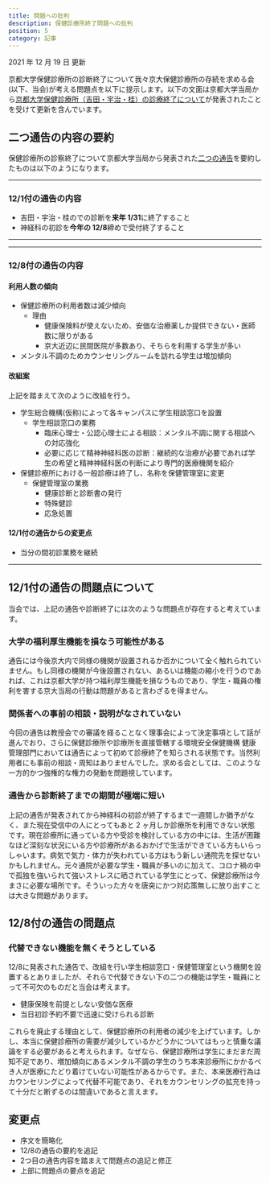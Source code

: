 ```yaml
---
title: 問題への批判
description: 保健診療所終了問題への批判
position: 5
category: 記事
---
```


2021 年 12 月 19 日 更新

京都大学保健診療所の診断終了について我々京大保健診療所の存続を求める会(以下、当会)が考える問題点を以下に提示します。以下の文面は京都大学当局から[京都大学保健診療所（吉田・宇治・桂）の診療終了について](http://www.hoken.kyoto-u.ac.jp/blog/2021/12/08/about-clinic-close/)が発表されたことを受けて更新を含んでいます。

## 二つ通告の内容の要約

保健診療所の診察終了について京都大学当局から発表された[二つの通告](http://www.hoken.kyoto-u.ac.jp/blog/2021/12/08/about-clinic-close/)を要約したものは以下のようになります。

---
### 12/1付の通告の内容

- 吉田・宇治・桂のでの診断を**来年 1/31**に終了すること
- 神経科の初診を**今年の 12/8**締めで受付終了すること
---

---
### 12/8付の通告の内容

#### 利用人数の傾向

- 保健診療所の利用者数は減少傾向
  - 理由
    - 健康保険料が使えないため、安価な治療薬しか提供できない・医師数に限りがある
    - 京大近辺に民間医院が多数あり、そちらを利用する学生が多い
- メンタル不調のためカウンセリングルームを訪れる学生は増加傾向

#### 改組案

上記を踏まえて次のように改組を行う。

- 学生総合機構(仮称)によって各キャンパスに学生相談窓口を設置
  - 学生相談窓口の業務
    - 臨床心理士・公認心理士による相談：メンタル不調に関する相談への対応強化
    - 必要に応じて精神神経科医の診断：継続的な治療が必要であれば学生の希望と精神神経科医の判断により専門的医療機関を紹介
- 保健診療所における一般診療は終了し、名称を保健管理室に変更
  - 保健管理室の業務
    - 健康診断と診断書の発行
    - 特殊健診
    - 応急処置

#### 12/1付の通告からの変更点

- 当分の間初診業務を継続

---

## 12/1付の通告の問題点について

当会では、上記の通告や診断終了には次のような問題点が存在すると考えています。

### 大学の福利厚生機能を損なう可能性がある

通告には今後京大内で同様の機関が設置されるか否かについて全く触れられていません。もし同様の機関が今後設置されない、あるいは機能の縮小を行うのであれば、これは京都大学が持つ福利厚生機能を損なうものであり、学生・職員の権利を害する京大当局の行動は問題があると言わざるを得ません。

### 関係者への事前の相談・説明がなされていない

今回の通告は教授会での審議を経ることなく理事会によって決定事項として話が進んでおり、さらに保健診療所や診療所を直接管轄する環境安全保健機構 健康管理部門においては通告によって初めて診療終了を知らされる状態です。当然利用者にも事前の相談・周知はありませんでした。求める会としては、このような一方的かつ強権的な権力の発動を問題視しています。

### 通告から診断終了までの期間が極端に短い

上記の通告が発表されてから神経科の初診が終了するまで一週間しか猶予がなく、また現在受信中の人にとってもあと 2 ヶ月しか診療所を利用できない状態です。現在診療所に通っている方や受診を検討している方の中には、生活が困難なほど深刻な状況にいる方や診療所があるおかげで生活ができている方もいらっしゃいます。病気で気力・体力が失われている方はもう新しい通院先を探せないかもしれません。元々通院が必要な学生・職員が多いのに加えて、コロナ禍の中で孤独を強いられて強いストレスに晒されている学生にとって、保健診療所は今まさに必要な場所です。そういった方々を唐突にかつ対応策無しに放り出すことは大きな問題があります。

## 12/8付の通告の問題点

### 代替できない機能を無くそうとしている

12/8に発表された通告で、改組を行い学生相談窓口・保健管理室という機関を設置するとありましたが、それらで代替できない下の二つの機能は学生・職員にとって不可欠のものだと当会は考えます。

- 健康保険を前提としない安価な医療  
- 当日初診予約不要で迅速に受けられる診断

これらを廃止する理由として、保健診療所の利用者の減少を上げています。しかし、本当に保健診療所の需要が減少しているかどうかについてはもっと慎重な議論をする必要があると考えられます。なぜなら、保健診療所は学生にまだまだ周知不足であり、増加傾向にあるメンタル不調の学生のうち本来診療所にかかるべき人が医療にたどり着けていない可能性があるからです。また、本来医療行為はカウンセリングによって代替不可能であり、それをカウンセリングの拡充を持って十分だと断ずるのは間違いであると言えます。


## 変更点

- 序文を簡略化
- 12/8の通告の要約を追記
- 2つ目の通告内容を踏まえて問題点の追記と修正
- 上部に問題点の要点を追記
